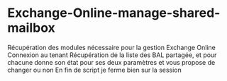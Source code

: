 # Exchange-Online-manage-shared-mailbox
Récupération des modules nécessaire pour la gestion Exchange Online
Connexion au tenant
Récupération de la liste des BAL partagée, et pour chacune donne son état pour ses deux paramètres et vous propose de changer ou non
En fin de script je ferme bien sur la session


